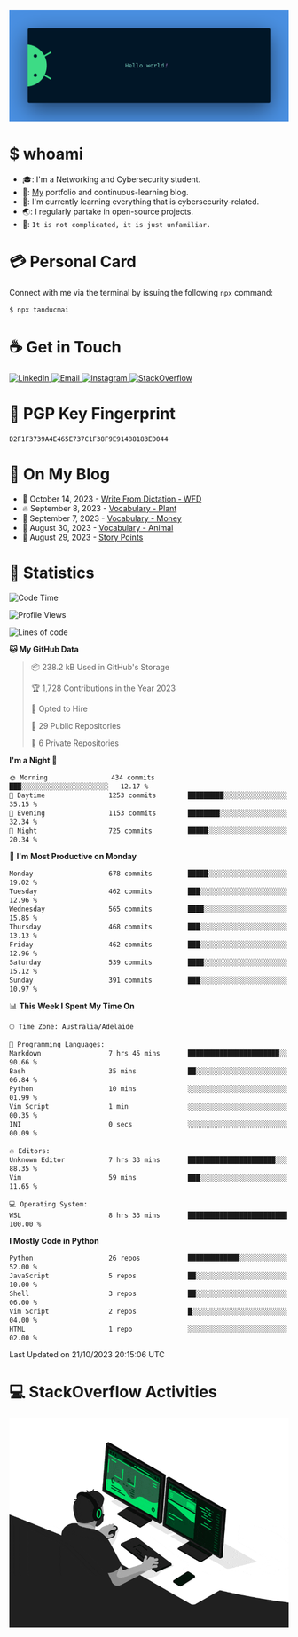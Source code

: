 <p align="center"><img src="assets/banner.png" /></p>

[//]: ![](https://github.com/tanducmai/tanducmai/actions/workflows/waka-stats.yml/badge.svg)
[//]: ![](https://github.com/tanducmai/tanducmai/actions/workflows/latest-blogs.yml/badge.svg)
[//]: ![](https://github.com/tanducmai/tanducmai/actions/workflows/stackoverflow-activities.yml/badge.svg)

# $ whoami

- :mortar_board:: I'm a Networking and Cybersecurity student.
- :telescope:: [My](https://tanducmai.com/) portfolio and continuous-learning blog.
- :seedling:: I'm currently learning everything that is cybersecurity-related.
- :earth_asia:: I regularly partake in open-source projects.
- :speech_balloon:: `It is not complicated, it is just unfamiliar.`

# :credit_card: Personal Card

Connect with me via the terminal by issuing the following `npx` command:

```bash
$ npx tanducmai
```

# :coffee: Get in Touch

<a target="_blank" href="https://www.linkedin.com/in/tanducmai/">
  <img alt="LinkedIn" src="https://img.shields.io/badge/LinkedIn-0077B5?style=for-the-badge&logo=linkedin&logoColor=white" />
</a>
<a target="_blank" href="mailto:henryfromvietnam@gmail.com">
  <img alt="Email" src="https://img.shields.io/badge/Gmail-D14836?style=for-the-badge&logo=gmail&logoColor=white" />
</a>
<a target="_blank" href="https://www.instagram.com/henry.maii/">
  <img alt="Instagram" src="https://img.shields.io/badge/Instagram-E4405F?style=for-the-badge&logo=instagram&logoColor=white" />
</a>
<a target="_blank" href="https://stackoverflow.com/users/16999206/tanducmai">
  <img alt="StackOverflow" src="https://img.shields.io/static/v1?message=Stackoverflow&logo=stackoverflow&label=&color=FE7A16&logoColor=white&labelColor=&style=for-the-badge" />
</a>

# :closed_lock_with_key: PGP Key Fingerprint

`D2F1F3739A4E465E737C1F38F9E91488183ED044`

# :scroll: On My Blog

<!-- BLOG-POST-LIST:START -->
 - 💯 October 14, 2023 - [Write From Dictation - WFD](https://tanducmai.com/posts/glossaries/pte/wfd/)
 - 🔥 September 8, 2023 - [Vocabulary - Plant](https://tanducmai.com/posts/glossaries/vocabulary/vocabulary-plant/)
 - 💫 September 7, 2023 - [Vocabulary - Money](https://tanducmai.com/posts/glossaries/vocabulary/vocabulary-money/)
 - 🚀 August 30, 2023 - [Vocabulary - Animal](https://tanducmai.com/posts/glossaries/vocabulary/vocabulary-animal/)
 - 🌮 August 29, 2023 - [Story Points](https://tanducmai.com/posts/agile-development-and-governance/story-points/)<!-- BLOG-POST-LIST:END -->

# :1234: Statistics

<!--START_SECTION:waka-->
![Code Time](http://img.shields.io/badge/Code%20Time-138%20hrs%2035%20mins-blue)

![Profile Views](http://img.shields.io/badge/Profile%20Views-0-blue)

![Lines of code](https://img.shields.io/badge/From%20Hello%20World%20I%27ve%20Written-9.1%20million%20lines%20of%20code-blue)

**🐱 My GitHub Data** 

> 📦 238.2 kB Used in GitHub's Storage 
 > 
> 🏆 1,728 Contributions in the Year 2023
 > 
> 💼 Opted to Hire
 > 
> 📜 29 Public Repositories 
 > 
> 🔑 6 Private Repositories 
 > 
**I'm a Night 🦉** 

```text
🌞 Morning                434 commits         ███░░░░░░░░░░░░░░░░░░░░░░   12.17 % 
🌆 Daytime                1253 commits        █████████░░░░░░░░░░░░░░░░   35.15 % 
🌃 Evening                1153 commits        ████████░░░░░░░░░░░░░░░░░   32.34 % 
🌙 Night                  725 commits         █████░░░░░░░░░░░░░░░░░░░░   20.34 % 
```
📅 **I'm Most Productive on Monday** 

```text
Monday                   678 commits         █████░░░░░░░░░░░░░░░░░░░░   19.02 % 
Tuesday                  462 commits         ███░░░░░░░░░░░░░░░░░░░░░░   12.96 % 
Wednesday                565 commits         ████░░░░░░░░░░░░░░░░░░░░░   15.85 % 
Thursday                 468 commits         ███░░░░░░░░░░░░░░░░░░░░░░   13.13 % 
Friday                   462 commits         ███░░░░░░░░░░░░░░░░░░░░░░   12.96 % 
Saturday                 539 commits         ████░░░░░░░░░░░░░░░░░░░░░   15.12 % 
Sunday                   391 commits         ███░░░░░░░░░░░░░░░░░░░░░░   10.97 % 
```


📊 **This Week I Spent My Time On** 

```text
🕑︎ Time Zone: Australia/Adelaide

💬 Programming Languages: 
Markdown                 7 hrs 45 mins       ███████████████████████░░   90.66 % 
Bash                     35 mins             ██░░░░░░░░░░░░░░░░░░░░░░░   06.84 % 
Python                   10 mins             ░░░░░░░░░░░░░░░░░░░░░░░░░   01.99 % 
Vim Script               1 min               ░░░░░░░░░░░░░░░░░░░░░░░░░   00.35 % 
INI                      0 secs              ░░░░░░░░░░░░░░░░░░░░░░░░░   00.09 % 

🔥 Editors: 
Unknown Editor           7 hrs 33 mins       ██████████████████████░░░   88.35 % 
Vim                      59 mins             ███░░░░░░░░░░░░░░░░░░░░░░   11.65 % 

💻 Operating System: 
WSL                      8 hrs 33 mins       █████████████████████████   100.00 % 
```

**I Mostly Code in Python** 

```text
Python                   26 repos            █████████████░░░░░░░░░░░░   52.00 % 
JavaScript               5 repos             ██░░░░░░░░░░░░░░░░░░░░░░░   10.00 % 
Shell                    3 repos             ██░░░░░░░░░░░░░░░░░░░░░░░   06.00 % 
Vim Script               2 repos             █░░░░░░░░░░░░░░░░░░░░░░░░   04.00 % 
HTML                     1 repo              ░░░░░░░░░░░░░░░░░░░░░░░░░   02.00 % 
```




 Last Updated on 21/10/2023 20:15:06 UTC
<!--END_SECTION:waka-->

# :computer: StackOverflow Activities

<!-- STACKOVERFLOW:START -->
<!-- STACKOVERFLOW:END -->

<p align="center"><img src="assets/developer.gif" /></p>
